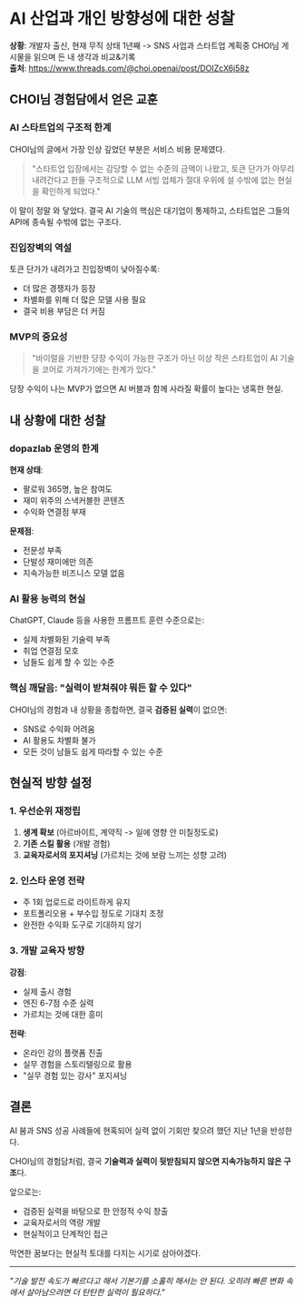# AI 산업과 개인 방향성에 대한 성찰

**상황**: 개발자 출신, 현재 무직 상태 1년째 -> SNS 사업과 스타트업 계획중 CHOI님 게시물을 읽으며 든 내 생각과 비교&기록<br>
**출처**: https://www.threads.com/@choi.openai/post/DOIZcX6j58z


## CHOI님 경험담에서 얻은 교훈

### AI 스타트업의 구조적 한계

CHOI님의 글에서 가장 인상 깊었던 부분은 서비스 비용 문제였다.

> "스타트업 입장에서는 감당할 수 없는 수준의 금액이 나왔고, 토큰 단가가 아무리 내려간다고 한들 구조적으로 LLM 서빙 업체가 절대 우위에 설 수밖에 없는 현실을 확인하게 되었다."

이 말이 정말 와 닿았다. 결국 AI 기술의 핵심은 대기업이 통제하고, 스타트업은 그들의 API에 종속될 수밖에 없는 구조다.

### 진입장벽의 역설

토큰 단가가 내려가고 진입장벽이 낮아질수록:
- 더 많은 경쟁자가 등장
- 차별화를 위해 더 많은 모델 사용 필요
- 결국 비용 부담은 더 커짐

### MVP의 중요성

> "바이럴을 기반한 당장 수익이 가능한 구조가 아닌 이상 작은 스타트업이 AI 기술을 코어로 가져가기에는 한계가 있다."

당장 수익이 나는 MVP가 없으면 AI 버블과 함께 사라질 확률이 높다는 냉혹한 현실.

## 내 상황에 대한 성찰

### dopazlab 운영의 한계

**현재 상태**:
- 팔로워 365명, 높은 참여도
- 재미 위주의 스낵커블한 콘텐츠
- 수익화 연결점 부재

**문제점**:
- 전문성 부족
- 단발성 재미에만 의존
- 지속가능한 비즈니스 모델 없음

### AI 활용 능력의 현실

ChatGPT, Claude 등을 사용한 프롬프트 훈련 수준으로는:
- 실제 차별화된 기술력 부족
- 취업 연결점 모호
- 남들도 쉽게 할 수 있는 수준

### 핵심 깨달음: "실력이 받쳐줘야 뭐든 할 수 있다"

CHOI님의 경험과 내 상황을 종합하면, 결국 **검증된 실력**이 없으면:
- SNS로 수익화 어려움
- AI 활용도 차별화 불가
- 모든 것이 남들도 쉽게 따라할 수 있는 수준

## 현실적 방향 설정

### 1. 우선순위 재정립
1. **생계 확보** (아르바이트, 계약직 -> 일에 영향 안 미칠정도로)
2. **기존 스킬 활용** (개발 경험)
3. **교육자로서의 포지셔닝** (가르치는 것에 보람 느끼는 성향 고려)

### 2. 인스타 운영 전략
- 주 1회 업로드로 라이트하게 유지
- 포트폴리오용 + 부수입 정도로 기대치 조정
- 완전한 수익화 도구로 기대하지 않기

### 3. 개발 교육자 방향
**강점**:
- 실제 출시 경험
- 엔진 6-7점 수준 실력
- 가르치는 것에 대한 흥미

**전략**:
- 온라인 강의 플랫폼 진출
- 실무 경험을 스토리텔링으로 활용
- "실무 경험 있는 강사" 포지셔닝

## 결론

AI 붐과 SNS 성공 사례들에 현혹되어 실력 없이 기회만 찾으려 했던 지난 1년을 반성한다. 

CHOI님의 경험담처럼, 결국 **기술력과 실력이 뒷받침되지 않으면 지속가능하지 않은 구조**다. 

앞으로는:
- 검증된 실력을 바탕으로 한 안정적 수익 창출
- 교육자로서의 역량 개발
- 현실적이고 단계적인 접근

막연한 꿈보다는 현실적 토대를 다지는 시기로 삼아야겠다.

---

*"기술 발전 속도가 빠르다고 해서 기본기를 소홀히 해서는 안 된다. 오히려 빠른 변화 속에서 살아남으려면 더 탄탄한 실력이 필요하다."*
